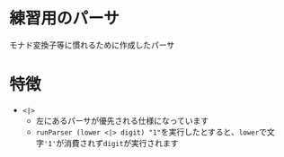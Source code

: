 # 練習用のパーサ
モナド変換子等に慣れるために作成したパーサ
# 特徴
- `<|>`
  - 左にあるパーサが優先される仕様になっています
  - `runParser (lower <|> digit) "1"`を実行したとすると、`lower`で文字`'1'`が消費されず`digit`が実行されます
